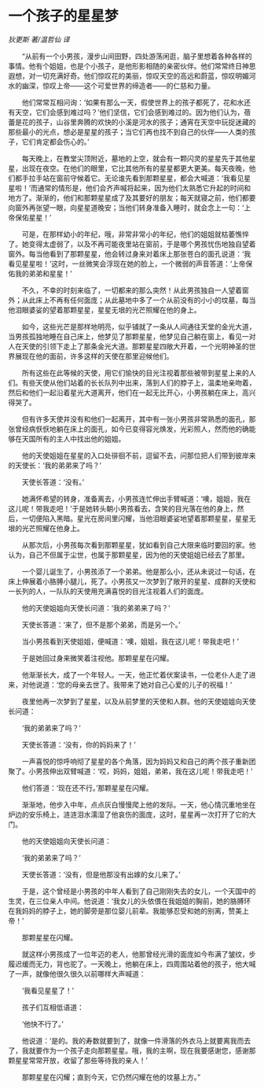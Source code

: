 # 一个孩子的星星梦

*狄更斯 著/温哲仙 译*

　　“从前有一个小男孩，漫步山间田野，四处游荡闲逛，脑子里想着各种各样的事情。他有个姐姐，也是个小孩子，是他形影相随的亲密伙伴。他们常常终日神思遐想，对一切充满好奇。他们惊叹花的美丽，惊叹天空的高远和蔚蓝，惊叹明媚河水的幽深，惊叹上帝——这个可爱世界的缔造者——的仁慈和力量。

　　他们常常互相问询：‘如果有那么一天，假使世界上的孩子都死了，花和水还有天空，它们会感到难过吗？’他们坚信，它们会感到难过的。因为他们认为，蓓蕾是花的孩子，山谷里奔腾的欢快的小溪是河水的孩子；通宵在天空中玩捉迷藏的那些最小的光点，想必是星星的孩子；当它们再也找不到自己的伙伴——人类的孩子，它们肯定都会伤心的。’

　　每天晚上，在教堂尖顶附近，墓地的上空，就会有一颗闪灵的星星先于其他星星，出现在夜空。在他们的眼里，它比其他所有的星星都更大更美。每天夜晚，他们都手拉手站在窗前守候着它。无论谁先看到那颗星星，都会大喊道：‘我看见星星啦！’而通常的情形是，他们会齐声喊将起来，因为他们太熟悉它升起的时间和地方了。渐渐的，他们和那颗星星成了及其要好的朋友；每天就寝之前，他们都要向窗外再张望一眼，向星星道晚安；当他们转身准备入睡时，就会念上一句：‘上帝保佑星星！’

　　可是，在那样幼小的年纪，哦，非常非常小的年纪，他们的姐姐就枯萎憔悴了。她变得太虚弱了，以及不再可能夜里站在窗前，于是哪个男孩忧伤地独自望着窗外。每当他看到了那颗星星，他会转过身来对着床上那张苍白的面孔说道：‘我看见星星啦！’这时，一丝微笑会浮现在她的脸上，一个微弱的声音答道：‘上帝保佑我的弟弟和星星！’

　　不久，不幸的时刻来临了，一切都来的那么突然！从此男孩独自一人望着窗外；从此床上不再有任何面庞；从此墓地中多了一个从前没有的小小的坟墓，每当他泪眼婆娑的望着那颗星星，星星无垠的光芒照耀在他的身上。

　　如今，这些光芒是那样地明亮，似乎铺就了一条从人间通往天堂的金光大道，当男孩孤独地睡在自己床上，他梦见了那颗星星，他梦见自己躺在窗上，看见一对人在天使的引领下走上了那条金光大道。那颗星星四敞大开着，一个光明神圣的世界展现在他的面前，许多这样的天使在那里迎候他们。

　　所有这些在此等候的天使，用它们愉快的目光注视着那些被带到星星上来的人们。有些天使从他们站着的长长队列中出来，落到人们的脖子上，温柔地亲吻着，然后和他们一起沿着星光大道离开，他们在一起无比开心，小男孩躺在床上，高兴得哭了。

　　但有许多天使并没有和他们一起离开，其中有一张小男孩非常熟悉的面孔，那张曾经病恹恹地躺在床上的面孔，如今已变得容光焕发，光彩照人，然而他的确能够在天国所有的主人中找出他的姐姐。

　　他的天使姐姐在星星的入口处徘徊不前，逗留不去，问那位把人们带到彼岸来的天使长：‘我的弟弟来了吗？’

　　天使长答道：‘没有。’

　　她满怀希望的转身，准备离去，小男孩连忙伸出手臂喊道：‘噢，姐姐，我在这儿呢！带我走吧！’于是她转头朝小男孩看去，含笑的目光落在他的身上，然后，一切便陷入黑暗。星光在房间里闪耀，当他泪眼婆娑地望着那颗星星，星星无垠的光芒照耀在他身上。

　　从那次后，小男孩每次看到那颗星星，犹如看到自己大限来临时要回的家。他认为，自己不但属于尘世，也属于那颗星星，因为他的天使姐姐已经去了那里。

　　一个婴儿诞生了，小男孩添了一个弟弟。他是那么小，还从未说过一句话，在床上伸展着小胳膊小腿儿，死了。小男孩又一次梦到了敞开的星星、成群的天使和一长列的人，一队队的天使用充满喜悦的目光注视着人们的面庞。

　　他的天使姐姐向天使长问道：‘我的弟弟来了吗？’

　　天使长答道：‘来了，但不是那个弟弟，而是另一个。’

　　当小男孩看到天使姐姐，便喊道：‘噢，姐姐，我在这儿呢！带我走吧！’

　　于是她回过身来微笑着注视他。那颗星星在闪耀。

　　他渐渐长大，成了一个年轻人。一天，他正忙着伏案读书，一位老仆人走了进来，对他说道：‘您的母亲去世了。我带来了她对自己心爱的儿子的祝福！‘

　　夜里他再一次梦到了星星，以及从前梦里的天使和人群。他的天使姐姐向天使长问道：

　　‘我的弟弟来了吗？’

　　天使长答道：‘没有，你的妈妈来了！’

　　一声喜悦的惊呼响彻了星星的各个角落，因为妈妈又和自己的两个孩子重新团聚了。小男孩伸出双臂喊道：‘哎，妈妈，姐姐，弟弟，我在这儿呢！带我走吧！’

　　他们答道：‘现在还不行。’那颗星星在闪耀。

　　渐渐地，他步入中年，点点灰白慢慢爬上他的发际。一天，他心情沉重地坐在炉边的安乐椅上，涟涟泪水濡湿了他哀伤的面庞，这时，星星再一次打开了它的大门。

　　他的天使姐姐向天使长问道：

　　‘我的弟弟来了吗？’

　　天使长答道：‘没有，但是他那没有出嫁的女儿来了。’

　　于是，这个曾经是小男孩的中年人看到了自己刚刚失去的女儿，一个天国中的生灵，在三位亲人中间。他说道：‘我女儿的头依偎在我姐姐的胸前，她的胳膊环在我妈妈的脖子上，她的脚旁是那位婴儿前辈。我能够忍受和她的别离，赞美上帝！’

　　那颗星星在闪耀。

　　就这样小男孩成了一位年迈的老人，他那曾经光滑的面庞如今布满了皱纹，步履迟缓而无力，背也驼了。一天晚上，他躺在床上，四周围站着他的孩子，他大喊了一声，就像他很久很久以前哪样大声喊道：

　　‘我看见星星了！’

　　孩子们互相低语道：

　　‘他快不行了。’

　　他说道：‘是的。我的寿数就要到了，就像一件滑落的外衣马上就要离我而去了，我就要作为一个孩子走向那颗星星。哦，我的主啊，现在我要感谢您，感谢那颗星星常常开放，收留了那些等待我的亲人！’

　　那颗星星在闪耀；直到今天，它仍然闪耀在他的坟墓上方。”

